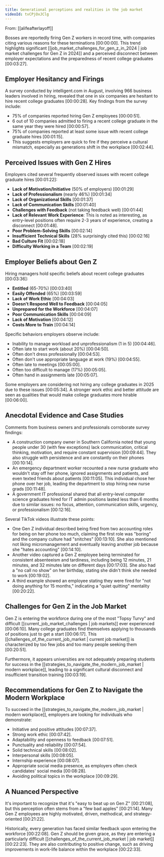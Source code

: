 ```yaml
---
title: Generational perceptions and realities in the job market
videoId: tvCPjOxJClg
---
```


From: [[alifeafterlayoff]] <br/> 

Bosses are reportedly firing Gen Z workers in record time, with companies citing various reasons for these terminations <a class="yt-timestamp" data-t="00:00:00">[00:00:00]</a>. This trend highlights significant [[job_market_challenges_for_gen_z_in_2024 | job market challenges for Gen Z in 2024]] and a perceived disconnect between employer expectations and the preparedness of recent college graduates <a class="yt-timestamp" data-t="00:03:27">[00:03:27]</a>.

## Employer Hesitancy and Firings

A survey conducted by intelligent.com in August, involving 966 business leaders involved in hiring, revealed that one in six companies are hesitant to hire recent college graduates <a class="yt-timestamp" data-t="00:00:28">[00:00:28]</a>.
Key findings from the survey include:
*   75% of companies reported hiring Gen Z employees <a class="yt-timestamp" data-t="00:00:51">[00:00:51]</a>.
*   6 out of 10 companies admitted to firing a recent college graduate in the same year they were hired <a class="yt-timestamp" data-t="00:00:57">[00:00:57]</a>.
*   75% of companies reported at least some issue with recent college graduate hires <a class="yt-timestamp" data-t="00:01:15">[00:01:15]</a>.
*   This suggests employers are quick to fire if they perceive a cultural mismatch, especially as generations shift in the workplace <a class="yt-timestamp" data-t="00:02:44">[00:02:44]</a>.

## Perceived Issues with Gen Z Hires

Employers cited several frequently observed issues with recent college graduate hires <a class="yt-timestamp" data-t="00:01:22">[00:01:22]</a>:
*   **Lack of Motivation/Initiative** (50% of employers) <a class="yt-timestamp" data-t="00:01:29">[00:01:29]</a>
*   **Lack of Professionalism** (nearly 46%) <a class="yt-timestamp" data-t="00:01:34">[00:01:34]</a>
*   **Lack of Organizational Skills** <a class="yt-timestamp" data-t="00:01:37">[00:01:37]</a>
*   **Lack of Communication Skills** <a class="yt-timestamp" data-t="00:01:40">[00:01:40]</a>
*   **Challenges with Feedback** (not taking feedback well) <a class="yt-timestamp" data-t="00:01:44">[00:01:44]</a>
*   **Lack of Relevant Work Experience**: This is noted as interesting, as entry-level positions often require 2-3 years of experience, creating a disconnect <a class="yt-timestamp" data-t="00:01:48">[00:01:48]</a>.
*   **Poor Problem-Solving Skills** <a class="yt-timestamp" data-t="00:02:14">[00:02:14]</a>
*   **Insufficient Technical Skills** (28% surprisingly cited this) <a class="yt-timestamp" data-t="00:02:16">[00:02:16]</a>
*   **Bad Culture Fit** <a class="yt-timestamp" data-t="00:02:18">[00:02:18]</a>
*   **Difficulty Working in a Team** <a class="yt-timestamp" data-t="00:02:19">[00:02:19]</a>

## Employer Beliefs about Gen Z

Hiring managers hold specific beliefs about recent college graduates <a class="yt-timestamp" data-t="00:03:36">[00:03:36]</a>:
*   **Entitled** (65-70%) <a class="yt-timestamp" data-t="00:03:40">[00:03:40]</a>
*   **Easily Offended** (65%) <a class="yt-timestamp" data-t="00:03:59">[00:03:59]</a>
*   **Lack of Work Ethic** <a class="yt-timestamp" data-t="00:04:03">[00:04:03]</a>
*   **Doesn't Respond Well to Feedback** <a class="yt-timestamp" data-t="00:04:05">[00:04:05]</a>
*   **Unprepared for the Workforce** <a class="yt-timestamp" data-t="00:04:07">[00:04:07]</a>
*   **Poor Communication Skills** <a class="yt-timestamp" data-t="00:04:09">[00:04:09]</a>
*   **Lack of Motivation** <a class="yt-timestamp" data-t="00:04:12">[00:04:12]</a>
*   **Costs More to Train** <a class="yt-timestamp" data-t="00:04:14">[00:04:14]</a>

Specific behaviors employers observe include:
*   Inability to manage workload and unprofessionalism (1 in 5) <a class="yt-timestamp" data-t="00:04:46">[00:04:46]</a>.
*   Often late to start work (about 20%) <a class="yt-timestamp" data-t="00:04:50">[00:04:50]</a>.
*   Often don't dress professionally <a class="yt-timestamp" data-t="00:04:53">[00:04:53]</a>.
*   Often don't use appropriate language at work (19%) <a class="yt-timestamp" data-t="00:04:55">[00:04:55]</a>.
*   Often late to meetings <a class="yt-timestamp" data-t="00:05:00">[00:05:00]</a>.
*   Often too difficult to manage (17%) <a class="yt-timestamp" data-t="00:05:05">[00:05:05]</a>.
*   Often hand in assignments late <a class="yt-timestamp" data-t="00:05:07">[00:05:07]</a>.

Some employers are considering not hiring any college graduates in 2025 due to these issues <a class="yt-timestamp" data-t="00:05:34">[00:05:34]</a>. A stronger work ethic and better attitude are seen as qualities that would make college graduates more hirable <a class="yt-timestamp" data-t="00:06:00">[00:06:00]</a>.

## Anecdotal Evidence and Case Studies

Comments from business owners and professionals corroborate survey findings:
*   A construction company owner in Southern California noted that young people under 30 (with few exceptions) lack communication, critical thinking, motivation, and require constant supervision <a class="yt-timestamp" data-t="00:09:44">[00:09:44]</a>. They also struggle with persistence and are constantly on their phones <a class="yt-timestamp" data-t="00:10:14">[00:10:14]</a>.
*   An emergency department worker recounted a new nurse graduate who wouldn't stay off her phone, ignored assignments and patients, and even texted friends about patients <a class="yt-timestamp" data-t="00:11:05">[00:11:05]</a>. This individual chose her phone over her job, leading the department to stop hiring new nurse grads <a class="yt-timestamp" data-t="00:11:48">[00:11:48]</a>.
*   A government IT professional shared that all entry-level computer science graduates hired for IT admin positions lasted less than 6 months due to similar issues: no focus, attention, communication skills, urgency, or professionalism <a class="yt-timestamp" data-t="00:12:16">[00:12:16]</a>.

Several TikTok videos illustrate these points:
*   One Gen Z individual described being fired from two accounting roles for being on her phone too much, claiming the first role was "boring" and the company culture had "snitches" <a class="yt-timestamp" data-t="00:13:10">[00:13:10]</a>. She also mentioned not liking micromanagement and eventually leaving another job because she "hates accounting" <a class="yt-timestamp" data-t="00:14:10">[00:14:10]</a>.
*   Another video captured a Gen Z employee being terminated for consistent absenteeism and tardiness, including being 12 minutes, 21 minutes, and 32 minutes late on different days <a class="yt-timestamp" data-t="00:17:03">[00:17:03]</a>. She also had a "no call no show" on her birthday, stating she didn't think she needed to work <a class="yt-timestamp" data-t="00:19:02">[00:19:02]</a>.
*   A third example showed an employee stating they were fired for "not doing anything for 15 months," indicating a "quiet quitting" mentality <a class="yt-timestamp" data-t="00:20:22">[00:20:22]</a>.

## Challenges for Gen Z in the Job Market

Gen Z is entering the workforce during one of the most "Topsy Turvy" and difficult [[current_job_market_challenges | job markets]] ever experienced <a class="yt-timestamp" data-t="00:06:10">[00:06:10]</a>. Many college graduates find themselves applying to thousands of positions just to get a start <a class="yt-timestamp" data-t="00:06:17">[00:06:17]</a>. This [[challenges_of_the_current_job_market | current job market]] is characterized by too few jobs and too many people seeking them <a class="yt-timestamp" data-t="00:20:51">[00:20:51]</a>.

Furthermore, it appears universities are not adequately preparing students for success in the [[strategies_to_navigate_the_modern_job_market | modern workplace]], leading to a significant cultural disconnect and insufficient transition training <a class="yt-timestamp" data-t="00:03:19">[00:03:19]</a>.

## Recommendations for Gen Z to Navigate the Modern Workplace

To succeed in the [[strategies_to_navigate_the_modern_job_market | modern workplace]], employers are looking for individuals who demonstrate:
*   Initiative and positive attitudes <a class="yt-timestamp" data-t="00:07:37">[00:07:37]</a>.
*   Strong work ethic <a class="yt-timestamp" data-t="00:07:42">[00:07:42]</a>.
*   Adaptability and openness to feedback <a class="yt-timestamp" data-t="00:07:51">[00:07:51]</a>.
*   Punctuality and reliability <a class="yt-timestamp" data-t="00:07:54">[00:07:54]</a>.
*   Solid technical skills <a class="yt-timestamp" data-t="00:08:02">[00:08:02]</a>.
*   Interpersonal skills <a class="yt-timestamp" data-t="00:08:05">[00:08:05]</a>.
*   Internship experience <a class="yt-timestamp" data-t="00:08:07">[00:08:07]</a>.
*   Appropriate social media presence, as employers often check candidates' social media <a class="yt-timestamp" data-t="00:08:28">[00:08:28]</a>.
*   Avoiding political topics in the workplace <a class="yt-timestamp" data-t="00:09:29">[00:09:29]</a>.

## A Nuanced Perspective

It's important to recognize that it's "easy to beat up on Gen Z" <a class="yt-timestamp" data-t="00:21:08">[00:21:08]</a>, but this perception often stems from a "few bad apples" <a class="yt-timestamp" data-t="00:21:14">[00:21:14]</a>. Many Gen Z employees are highly motivated, driven, methodical, and strategy-oriented <a class="yt-timestamp" data-t="00:21:22">[00:21:22]</a>.

Historically, every generation has faced similar feedback upon entering the workforce <a class="yt-timestamp" data-t="00:22:08">[00:22:08]</a>. Gen Z should be given grace, as they are entering a particularly difficult [[challenges_of_the_current_job_market | job market]] <a class="yt-timestamp" data-t="00:22:23">[00:22:23]</a>. They are also contributing to positive change, such as driving improvements in work-life balance within the workplace <a class="yt-timestamp" data-t="00:22:33">[00:22:33]</a>.